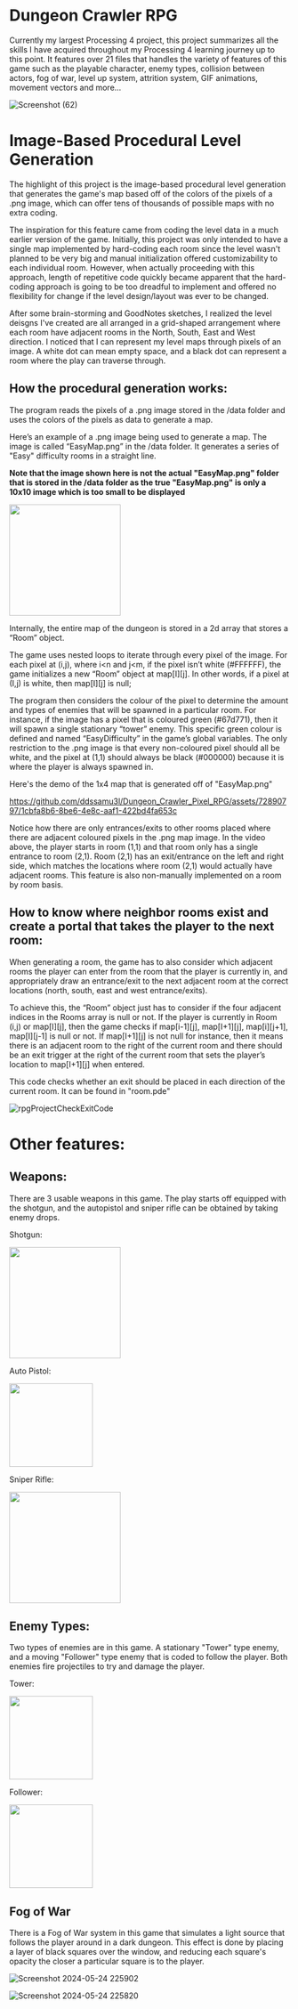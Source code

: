 # Dungeon Crawler RPG
Currently my largest Processing 4 project, this project summarizes all the skills I have acquired throughout my Processing 4 learning journey up to this point. It features over 21 files that handles the variety of features of this game such as the playable character, enemy types, collision between actors, fog of war, level up system, attrition system, GIF animations, movement vectors and more...

![Screenshot (62)](https://github.com/ddssamu3l/Dungeon_Crawler_Pixel_RPG/assets/72890797/b17e0165-7a17-4702-a3b7-bec02277df72)

# Image-Based Procedural Level Generation

The highlight of this project is the image-based procedural level generation that generates the game's map based off of the colors of the pixels of a .png image, which can offer tens of thousands of possible maps with no extra coding.

The inspiration for this feature came from coding the level data in a much earlier version of the game. Initially, this project was only intended to have a single map implemented by hard-coding each room since the level wasn't planned to be very big and manual initialization offered customizability to each individual room. However, when actually proceeding with this approach, length of repetitive code quickly became apparent that the hard-coding approach is going to be too dreadful to implement and offered no flexibility for change if the level design/layout was ever to be changed. 

After some brain-storming and GoodNotes sketches, I realized the level deisgns I've created are all arranged in a grid-shaped arrangement where each room have adjacent rooms in the North, South, East and West direction. I noticed that I can represent my level maps through pixels of an image. A white dot can mean empty space, and a black dot can represent a room where the play can traverse through. 


## How the procedural generation works:

The program reads the pixels of a .png image stored in the /data folder and uses the colors of the pixels as data to generate a map. 

Here’s an example of a .png image being used to generate a map. The image is called “EasyMap.png” in the /data folder. It generates a series of "Easy" difficulty rooms in a straight line. 

**Note that the image shown here is not the actual "EasyMap.png" folder that is stored in the /data folder as the true "EasyMap.png" is only a 10x10 image which is too small to be displayed**

<img src= "https://github.com/ddssamu3l/Dungeon_Crawler_Pixel_RPG/assets/72890797/3cfb590e-b28e-4a60-a614-67a4d835595a" width="200" />

Internally, the entire map of the dungeon is stored in a 2d array that stores a “Room” object.

The game uses nested loops to iterate through every pixel of the image.
For each pixel at (i,j), where i<n and j<m, if the pixel isn’t white (#FFFFFF), the game initializes a new “Room” object at map[I][j]. In other words, if a pixel at (I,j) is white, then map[I][j] is null;

The program then considers the colour of the pixel to determine the amount and types of enemies that will be spawned in a particular room. For instance, if the image has a pixel that is coloured green (#67d771), then it will spawn a single stationary “tower” enemy. This specific green colour is defined and named “EasyDifficulty” in the game’s global variables. The only restriction to the .png image is that every non-coloured pixel should all be white, and the pixel at (1,1) should always be black (#000000) because it is where the player is always spawned in.

Here's the demo of the 1x4 map that is generated off of "EasyMap.png"

https://github.com/ddssamu3l/Dungeon_Crawler_Pixel_RPG/assets/72890797/1cbfa8b6-8be6-4e8c-aaf1-422bd4fa653c


Notice how there are only entrances/exits to other rooms placed where there are adjacent coloured pixels in the .png map image. In the video above, the player starts in room (1,1) and that room only has a single entrance to room (2,1). Room (2,1) has an exit/entrance on the left and right side, which matches the locations where room (2,1) would actually have adjacent rooms. This feature is also non-manually implemented on a room by room basis. 

## How to know where neighbor rooms exist and create a portal that takes the player to the next room:

When generating a room, the game has to also consider which adjacent rooms the player can enter from the room that the player is currently in, and appropriately draw an entrance/exit to the next adjacent room at the correct locations (north, south, east and west entrance/exits).

To achieve this, the “Room” object just has to consider if the four adjacent indices in the Rooms array is null or not. If the player is currently in Room (i,j) or map[I][j], then the game checks if map[i-1][j], map[I+1][j], map[i][j+1], map[I][j-1] is null or not. If map[I+1][j] is not null for instance, then it means there is an adjacent room to the right of the current room and there should be an exit trigger at the right of the current room that sets the player’s location to map[I+1][j] when entered. 

This code checks whether an exit should be placed in each direction of the current room. It can be found in "room.pde"

![rpgProjectCheckExitCode](https://github.com/ddssamu3l/Dungeon_Crawler_Pixel_RPG/assets/72890797/81c0614f-6d87-416d-b54d-56364f92749e)


# Other features:

## Weapons:
There are 3 usable weapons in this game. The play starts off equipped with the shotgun, and the autopistol and sniper rifle can be obtained by taking enemy drops.

Shotgun:

<img src= "https://github.com/ddssamu3l/Dungeon_Crawler_Pixel_RPG/assets/72890797/b929fb44-33bc-4b46-b003-d31b9243242d" width="200" />

Auto Pistol:

<img src= "https://github.com/ddssamu3l/Dungeon_Crawler_Pixel_RPG/assets/72890797/9c60a827-5e1d-4ccf-ba96-0a6ad70985a4" width="150" />

Sniper Rifle:

<img src= "https://github.com/ddssamu3l/Dungeon_Crawler_Pixel_RPG/assets/72890797/20365893-401b-45d9-b628-ee4a1ed11351" width="200" />

## Enemy Types:
Two types of enemies are in this game. A stationary "Tower" type enemy, and a moving "Follower" type enemy that is coded to follow the player. Both enemies fire projectiles to try and damage the player.

Tower:

<img src= "https://github.com/ddssamu3l/Dungeon_Crawler_Pixel_RPG/assets/72890797/93d68a93-fe32-4f13-8b4c-b169f2a12891" width="150" />

Follower:

<img src= "https://github.com/ddssamu3l/Dungeon_Crawler_Pixel_RPG/assets/72890797/bed0a82a-8366-4397-8009-e16147c7f29c" width="150" />

## Fog of War

There is a Fog of War system in this game that simulates a light source that follows the player around in a dark dungeon. This effect is done by placing a layer of black squares over the window, and reducing each square's opacity the closer a particular square is to the player.

![Screenshot 2024-05-24 225902](https://github.com/ddssamu3l/Dungeon_Crawler_Pixel_RPG/assets/72890797/4d43fc5e-ffad-46ac-940e-aa7372efcb03)


![Screenshot 2024-05-24 225820](https://github.com/ddssamu3l/Dungeon_Crawler_Pixel_RPG/assets/72890797/03e2f331-c19b-4907-bd41-233633c38282)






